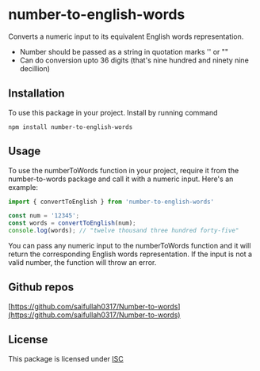 # number-to-english-words
Converts a numeric input to its equivalent English words representation.
- Number should be passed as a string in quotation marks '' or ""
- Can do conversion upto 36 digits (that's nine hundred and ninety nine decillion)
## Installation
To use this package in your project. Install by running command

`npm install number-to-english-words`
## Usage
To use the numberToWords function in your project, require it from the number-to-words package and call it with a numeric input. Here's an example:
```javascript
import { convertToEnglish } from 'number-to-english-words'

const num = '12345';
const words = convertToEnglish(num);
console.log(words); // "twelve thousand three hundred forty-five"
```
You can pass any numeric input to the numberToWords function and it will return the corresponding English words representation. If the input is not a valid number, the function will throw an error.
## Github repos
[https://github.com/saifullah0317/Number-to-words](https://github.com/saifullah0317/Number-to-words)
## License
This package is licensed under [ISC](https://opensource.org/license/isc-license-txt/)
